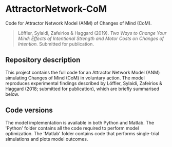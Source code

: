 # AttractorNetwork-CoM
Code for Attractor Network Model (ANM) of Changes of Mind (CoM). 
> Löffler, Sylaidi, Zafeirios & Haggard (2019). *Two Ways to Change Your Mind: Effects of Intentional Strength and Motor Costs on Changes of Intention.* Submitted for publication.


## Repository description
This project contains the full code for an Attractor Network Model (ANM) simulating Changes of Mind (CoM) in voluntary action. The model reproduces experimental findings described by Löffler, Sylaidi, Zafeirios & Haggard (2018; submitted for publication), which are briefly summarised below.


## Code versions
The model implementation is available in both Python and Matlab. 
The 'Python' folder contains all the code required to perform model optimization. 
The 'Matlab' folder contains code that performs single-trial simulations and plots model outcomes.


